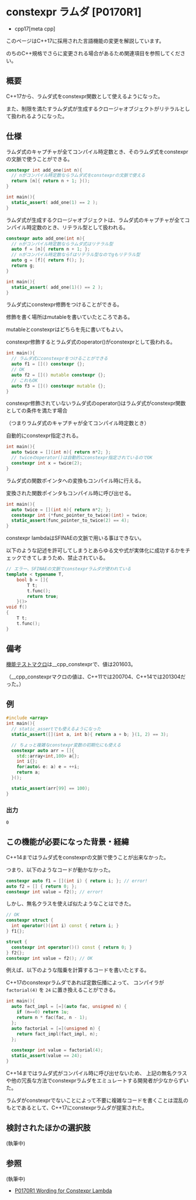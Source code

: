 # constexpr ラムダ [P0170R1]

* cpp17[meta cpp]

<!-- start lang caution -->

このページはC++17に採用された言語機能の変更を解説しています。

のちのC++規格でさらに変更される場合があるため関連項目を参照してください。

<!-- last lang caution -->

## 概要

C++17から、ラムダ式をconstexpr関数として使えるようになった。

また、制限を満たすラムダ式が生成するクロージャオブジェクトがリテラルとして扱われるようになった。

## 仕様

ラムダ式のキャプチャが全てコンパイル時定数とき、そのラムダ式をconstexprの文脈で使うことができる。

```cpp example
constexpr int add_one(int n){
  // nがコンパイル時定数ならラムダ式をconstexprの文脈で使える
  return [n]{ return n + 1; }();
}

int main(){
  static_assert( add_one(1) == 2 );
}
```

ラムダ式が生成するクロージャオブジェクトは、ラムダ式のキャプチャが全てコンパイル時定数のとき、リテラル型として扱われる。

```cpp example
constexpr auto add_one(int n){
  // nがコンパイル時定数ならラムダ式はリテラル型
  auto f = [n]{ return n + 1; };
  // nがコンパイル時定数ならfはリテラル型なのでgもリテラル型
  auto g = [f]{ return f(); };
  return g;
}

int main(){
  static_assert( add_one(1)() == 2 );
}
```

ラムダ式にconstexpr修飾をつけることができる。

修飾を書く場所はmutableを書いていたところである。

mutableとconstexprはどちらを先に書いてもよい。

constexpr修飾するとラムダ式のoperator()がconstexprとして扱われる。

```cpp example
int main(){
  // ラムダ式にconstexprをつけることができる
  auto f1 = []() constexpr {};
  // OK
  auto f2 = []() mutable constexpr {};
  // これもOK
  auto f3 = []() constexpr mutable {};
}
```

constexpr修飾されていないラムダ式のoperator()はラムダ式がconstexpr関数としての条件を満たす場合

（つまりラムダ式のキャプチャが全てコンパイル時定数とき）

自動的にconstexpr指定される。

```cpp example
int main(){
  auto twice = [](int n){ return n*2; };
  // twiceのoperator()は自動的にconstexpr指定されているのでOK
  constexpr int x = twice(2);
}
```

ラムダ式の関数ポインタへの変換もコンパイル時に行える。

変換された関数ポインタもコンパイル時に呼び出せる。

```cpp example
int main(){
  auto twice = [](int n){ return n*2; };
  constexpr int (*func_pointer_to_twice)(int) = twice;
  static_assert(func_pointer_to_twice(2) == 4);
}
```

constexpr lambdaはSFINAEの文脈で用いる事はできない。

以下のような記述を許可してしまうとあらゆる文や式が実体化に成功するかをチェックできてしまうため、禁止されている。

```cpp
// エラー、SFINAEの文脈でconstexprラムダが使われている
template < typename T,
    bool b = []{
        T t;
        t.func();
        return true;
    }()>
void f()
{
    T t;
    t.func();
}
```

## 備考

[機能テストマクロ](../../lang/cpp17/feature_test_macros.md)は__cpp_constexprで、値は201603。

（__cpp_constexprマクロの値は、C++11では200704、C++14では201304だった。）

## 例

```cpp example
#include <array>
int main(){
  // static_assertでも使えるようになった
  static_assert([](int a, int b){ return a + b; }(1, 2) == 3);

  // ちょっと複雑なconstexpr変数の初期化にも使える
  constexpr auto arr = []{
    std::array<int,100> a{};
    int i{};
    for(auto& e: a) e = ++i;
    return a;
  }();

  static_assert(arr[99] == 100);
}
```

### 出力

```
0
```

## この機能が必要になった背景・経緯

C++14まではラムダ式をconstexprの文脈で使うことが出来なかった。

つまり、以下のようなコードが動かなかった。

```cpp
constexpr auto f1 = [](int i) { return i; }; // error!
auto f2 = [] { return 0; };
constexpr int value = f2(); // error!
```

しかし、無名クラスを使えば似たようなことはできた。

```cpp
// OK
constexpr struct {
  int operator()(int i) const { return i; }
} f1{};

struct {
  constexpr int operator()() const { return 0; }
} f2{};
constexpr int value = f2(); // OK
```

例えば、以下のような階乗を計算するコードを書いたとする。

C++17のconstexprラムダであれば定数伝播によって、
コンパイラが `factorial(4)` を `24` に置き換えることができる。

```cpp example
int main(){
  auto fact_impl = [=](auto fac, unsigned n) {
    if (n==0) return 1u;
    return n * fac(fac, n - 1);
  };
  auto factorial = [=](unsigned n) {
    return fact_impl(fact_impl, n);
  };
    
  constexpr int value = factorial(4);
  static_assert(value == 24);
}
```

C++14まではラムダ式がコンパイル時に呼び出せないため、
上記の無名クラスや他の冗長な方法でconstexprラムダをエミュレートする開発者が少なからずいた。

ラムダがconstexprでないことによって不要に複雑なコードを書くことは混乱のもとであるとして、C++17にconstexprラムダが提案された。

## 検討されたほかの選択肢

(執筆中)

## 参照

(執筆中)
- [P0170R1 Wording for Constexpr Lambda](http://www.open-std.org/jtc1/sc22/wg21/docs/papers/2016/p0170r1.pdf)